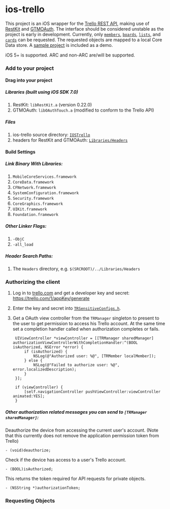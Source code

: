 ios-trello
==========

This project is an iOS wrapper for the [Trello REST API](https://trello.com/docs/index.html), making use of [RestKit](http://restkit.org/) and [GTMOAuth](http://code.google.com/p/gtm-oauth/). The interface should be considered unstable as the project is early in development. Currently, only
[`members`](https://trello.com/docs/api/member/index.html), 
[`boards`](https://trello.com/docs/api/board/index.html), 
[`lists`](https://trello.com/docs/api/list/index.html), and 
[`cards`](https://trello.com/docs/api/card/index.html) 
can be requested. The requested objects are mapped to a local Core Data store. A [sample project](https://github.com/ykjchen/ios-trello/tree/master/SampleProject) is included as a demo.

iOS 5+ is supported. ARC and non-ARC are/will be supported.

### Add to your project

#### Drag into your project
##### Libraries (built using iOS SDK 7.0)
1. RestKit: `libRestKit.a` (version 0.22.0)
2. GTMOAuth: `libOAuthTouch.a` (modified to conform to the Trello API)

##### Files
1. ios-trello source directory: [`IOSTrello`](https://github.com/ykjchen/ios-trello/tree/master/IOSTrello)
2. headers for RestKit and GTMOAuth: [`Libraries/Headers`](https://github.com/ykjchen/ios-trello/tree/master/Libraries/Headers)

#### Build Settings
##### Link  Binary With Libraries:
1. `MobileCoreServices.framework`  
2. `CoreData.framework`  
3. `CFNetwork.framework`  
4. `SystemConfiguration.framework`  
5. `Security.framework`  
6. `CoreGraphics.framework`  
7. `UIKit.framework`  
8. `Foundation.framework`  

##### Other Linker Flags:
1. `-ObjC`  
2. `-all_load`  

##### Header Search Paths:
1. The `Headers` directory, e.g. `$(SRCROOT)/../Libraries/Headers`  

### Authorizing the client

1. Log in to [trello.com](https://trello.com) and get a developer key and secret: https://trello.com/1/appKey/generate
2. Enter the key and secret into [`TRSensitiveConfigs.h`](https://github.com/ykjchen/ios-trello/blob/master/IOSTrello/Resources/TRSensitiveConfigs.h).
3. Get a OAuth view controller from the `TRManager` singleton to present to the user to get permission to access his Trello account. At the same time set a completion handler called when authorization completes or fails.
        
        UIViewController *viewController = [[TRManager sharedManager] authorizationViewControllerWithCompletionHandler:^(BOOL isAuthorized, NSError *error) {
            if (isAuthorized) {
                NSLog(@"Authorized user: %@", [TRMember localMember]);
            } else {
                NSLog(@"Failed to authorize user: %@", error.localizedDescription);
            }
        }];
    
        if (viewController) {
            [self.navigationController pushViewController:viewController animated:YES];
        }
 
##### Other authorization related messages you can send to `[TRManager sharedManager]`:

Deauthorize the device from accessing the current user's account.
(Note that this currently does not remove the application permission token from Trello)

    - (void)deauthorize;

Check if the device has access to a user's Trello account.
    
    - (BOOL)isAuthorized;

This returns the token required for API requests for private objects.
    
    - (NSString *)authorizationToken;

### Requesting Objects
